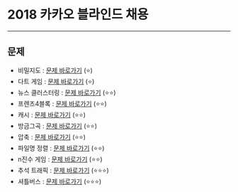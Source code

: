 # 2018 카카오 블라인드 채용

---
## 문제
* 비밀지도 : [문제 바로가기](https://programmers.co.kr/learn/courses/30/lessons/17681) (:star:)
* 다트 게임 : [문제 바로가기](https://programmers.co.kr/learn/courses/30/lessons/17682) (:star:)
* 뉴스 클러스터링 : [문제 바로가기](https://programmers.co.kr/learn/courses/30/lessons/17677) (:star::star:)
* 프렌즈4블록 : [문제 바로가기](https://programmers.co.kr/learn/courses/30/lessons/17679) (:star::star:)
* 캐시 : [문제 바로가기](https://programmers.co.kr/learn/courses/30/lessons/17680) (:star::star:)
* 방금그곡 : [문제 바로가기](https://programmers.co.kr/learn/courses/30/lessons/17683) (:star::star:)
* 압축 : [문제 바로가기](https://programmers.co.kr/learn/courses/30/lessons/17684) (:star::star:)
* 파일명 정렬 : [문제 바로가기](https://programmers.co.kr/learn/courses/30/lessons/17686) (:star::star:)
* n진수 게임 : [문제 바로가기](https://programmers.co.kr/learn/courses/30/lessons/17687) (:star::star:)
* 추석 트래픽 : [문제 바로가기](https://programmers.co.kr/learn/courses/30/lessons/17676) (:star::star::star:)
* 셔틀버스 : [문제 바로가기](https://programmers.co.kr/learn/courses/30/lessons/17678) (:star::star::star:)
</br>

